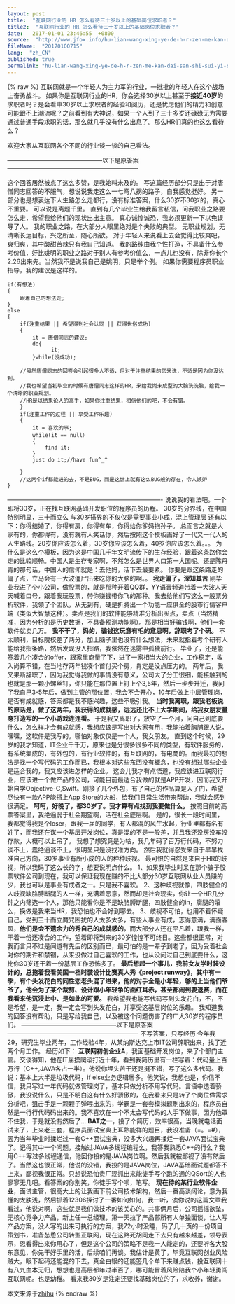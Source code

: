```yaml
---
layout: post
title:  "互联网行业的 HR 怎么看待三十岁以上的基础岗位求职者？"
title2:  "互联网行业的 HR 怎么看待三十岁以上的基础岗位求职者？"
date:   2017-01-01 23:46:55  +0800
source:  "http://www.jfox.info/hu-lian-wang-xing-ye-de-h-r-zen-me-kan-dai-san-shi-sui-yi-shang-de-ji-chu-gang-wei-qiu-zhi-zhe-2.html"
fileName:  "20170100715"
lang:  "zh_CN"
published: true
permalink: "hu-lian-wang-xing-ye-de-h-r-zen-me-kan-dai-san-shi-sui-yi-shang-de-ji-chu-gang-wei-qiu-zhi-zhe-2.html"
---
```

{% raw %}
互联网就是一个年轻人为主力军的行业，一批批的年轻人在这个战场上奋勇战斗。
如果你是互联网行业的HR，你会选择30岁以上甚至于**接近40岁**的求职者吗？是会看中30岁以上求职者的经验和阅历，还是忧虑他们的精力和创意可能跟不上潮流呢？之前看到有大神说，如果一个人到了三十多岁还碌碌无为需要通过普通手段求职的话，那么就几乎没有什么出息了。那么HR们真的也这么看待么？

欢迎大家从互联网各个不同的行业谈一谈的自己看法。

 ———————————————–以下是原答案—————————————————————-

这个回答居然被点了这么多赞，是我始料未及的。
写这篇经历部分只是出于对唐僧同志回答的不服气，想说说我走这么一七弯八拐的路子，自我感觉挺好。
另一部分也是想表达下人生路怎么走都行，没有标准答案，什么30岁不30岁的，真心不重要。
可以说是离题千里。
直到有几个毕业生给我留言私信，问我职业之路要怎么走，希望我给他们的现状出出主意。
真心诚惶诚恐，我必须更新一下以免误导了人。
我的职业之路，在大部分人眼里绝对是个失败的典型。
无职业规划，无清晰长远目标，兴之所至，随心所欲。
对于年轻人来说看上去会觉得比较爽吧，爽归爽，其中酸甜苦辣只有我自己知道。
我的路纯由我个性打造，不具备什么参考价值，好比姚明的职业之路对于别人有参考价值么，一点儿也没有，除非你长个2.26出来先。当然我不是说我自己是姚明，只是举个例。
如果你需要程序员职业指导，我的建议是这样的。

    if(有想法)
    {
    	跟着自己的想法走;
    }
    else 
    {
     	if(注重结果 || 希望得到社会认同 || 获得世俗成功)
    	{
      		it = 唐僧同志的建议;
      		do{
        		  it;
      		}while(没成功);
      
      	//虽然唐僧同志的回答会引起很多人不适，但对于注重结果的您来说，不适是因为你没达到。
      	//我也希望当初毕业的时候有唐僧同志这样的HR，来给我尚未成型的大脑洗洗脑，给我一个清晰的职业规划。
      	//HR是以结果论人的高手，如果你注重结果，相信他们的吧，不会有错。
     	}
     	if(注重工作的过程 || 享受工作乐趣)
     	{
      		it = 喜欢的事;
      		while(it == null）
      		{
       			find it;
      		}
      		just do it;//have fun^_^
      
     	}	
     	//这两个if都能进的去，不是BUG，而是这世上就有这么BUG般的存在，令人嫉妒
    } 
    

—————————————————————————-
说说我的看法吧。一个即将30岁，正在找互联网基础开发职位的程序员的历程。
30岁的分界线，在中国特别明显，三十而立么
与30岁搭界的不仅仅是需要事业小成，混上管理层
还有以下：你得结婚了，你得有房，你得有车，你得给你爹妈抱孙子。
总而言之就是大家有的，你都得有，没有就有人笑话你，然后按照这个模板画好了一代又一代人的人生路线。20岁你应该怎么着，30岁你应该怎么着，40岁你应该怎么着。。。
为什么是这么个模板，因为这是中国几千年文明流传下的生存经验，跟着这条路你会走的比较顺畅。中国人是生存专家啊，不然怎么是世界人口第一大国呢。还是陈丹青的那句话，中国人的信仰就是：去他妈，活下去最要紧。
你要是跟这条路走的偏了点，立马会有一大波僵尸出来吃你的大脑的啊。。
**我走偏了，深知其苦**
刚毕业我进了个小公司，做股票的，就是那种开着QQ群，YY语音频道带着一大波人天天喊着口号，跟着我玩股票，带你赚钱带你飞的那种。我去给他们写这么一股票分析软件，我领了个团队，从无到有，硬是折腾出一个功能一应俱全的股市行情客户端（类似大智慧这种）。卖点是我们的软件能够精准分析出买点，卖点（当然精准，因为分析的是历史数据，不具备预测功能啊）。那是相当好骗钱啊，他们一套软件就卖几万。
**我不干了，妈的，骗钱这玩意有毛的意思啊，辞职考了个研。**
不太顺利，目标院校差了两分，加上脑子里也没有什么想法，未来就指着考个研有人能给我指条路，然后发现没人指路，我依然在迷雾中孤独前行。
毕业了，还是能签着几个凑合的offer，跟家里商量了下，进了一家相当大的企业，工作稳定，收入尚算不错，在当地存两年钱凑个首付买个房，肯定是没点压力的。
两年后，我又果断辞职了，因为我觉得我做的事情没有意义，公司大了分工很细，能接触到的也就是那一颗小螺丝钉，你只能在那位置上钉上个3,5年，然后一步步升迁，我问了我自己3-5年后，做到主管的那位置，我会不会开心，10年后做上中层管理岗，是否有成就感，答案都是我不感兴趣，这些不吸引我。
**当时我离职，跟我老板说的原话是，做了这两年，我获得的成就感，远远还比不上大学期间，给我女朋友量身打造写的一个小游戏连连看。**
于是我又离职了，放空了一个月，问自己到底要什么，怎么样才会有成就感，我想应该是写出对大家有用，我能拍着胸脯跟人说，嘿嘿，这软件是我写的。哪怕对象仅仅是一个人，我女朋友。
直到这个时候，29岁的我才知道，IT企业千千万，原来也是分很多很多不同的类型，有软件服务的，有系统集成的，有外包的，有行业软件的，有互联网的，有电商的。而我最初的想法是找一个写代码的工作而已，我根本对这些东西没有概念，也没有想过哪些企业是适合我的，我又应该进怎样的企业。
这会儿我才有点悟道，我应该进互联网行业，应该进一个做产品的公司，可能目前最适合我做的就是APP开发，因而我又开始自学Objective-C,Swift。刚接了几个外包，有了自己的作品算是入了门，希望尽快有一款APP能搭上App Store的大船，给我们日常生活带来帮助，我就会感到很满足。
**呵呵，好晚了，都30岁了。我才算有点找到我要做什么。**
按照目前的高票答案里，我绝逼弱于社会期望啊，活在社会底层啊。
是的，很长一段时间里，我都觉得我是个loser，跟我一届的同学，有人都混的风生水起，行业里都有名有姓了，而我还在谋一个基层开发岗位，真是混的不是一般差，并且我还没房没车没存款，大概可以上吊了。
我想了想究竟是为啥，我几年码了百万行代码，不努力谈不上，蠢绝逼谈不上，很明显只是没找准方向。
然后我就得忍受来自于早早找准自己方向，30岁事业有所小成的人的种种歧视。
最可恨的自然是来自于HR的歧视，所以我码了这么长的字，想要说明点什么。
1、如果我毕业时呆在那个骗子股票软件公司到现在，我可以保证我现在赚的不比大部分30岁互联网从业人员赚的少，我也可以是事业有成者之一。只是我不喜欢。
2、这种歧视就像，四肢健全的人歧视缺胳膊断腿的人一样，充满着恶意，然而却是社会现实，你让一个HR几分钟之内筛选一个人，那他只能看你是不是缺胳膊断腿，四肢健全的in，瘸腿的滚么，换做是我来当HR，我恐怕也不会好到哪去。
3、歧视不可怕，也用不着怀疑自己，受到三十而立魔咒困扰的人太多太多，有些人事业有成，志得意满，满面春风，**他们是会不遗余力的秀自己的成就感的**，而大部分人还在平凡着，跟我一样，干着一份还凑合的工作，望着即将到来的30岁惶惶不可终日。这些都很正常，对我而言只不过是闻道有先后的区别而已，最可怕的是一辈子到老了，因为受着社会对你的期许和禁锢，从来没做过自己喜欢的工作，也从没问过自己到底要什么，这比你30岁还干着一份基层工作恐怖多了。
**最后想起一个事儿，我前女友学时装设计的，总拖着我看美国一档时装设计比赛真人秀《project runway》，其中有一季，有个头发花白的同性恋老头混了进来，他的对手全是小年轻，够的上当他们爷爷了，他会为了某个裁剪、设计跟小年轻争的面红耳赤，甚至都闹到要退赛，而在我看来他沉浸此中、是如此的可爱。**
我希望我也能写代码写到头发花白，不，不是希望，是一定，我一定会写到头发花白，并享受这基层岗位的乐趣。
我知道我的回答没有帮助，只是写给我自己，以及被这个问题伤害了的广大30岁的程序员们。
———————————————–以下是原答案—————————————————————-
不写答案，只写经历
今年我29，研究生毕业两年，工作经验4年，从某纳斯达克上市IT公司辞职出来，找了近两个月工作。
经历如下：
**互联网初创企业A**，我面基础开发岗位，来了个部门主管。交谈得知，他在IT届摸爬滚打近十年，看到我简历里有一栏写着：代码量上百万行（C++,JAVA各占一半）。他说你埋头苦干还是挺不错，写了这么多代码。我说：基本上大半是垃圾代码，if else业务逻辑居多。他笑说，我想也是，你信不信，我只写过一年代码就做管理岗了，基本只做分析不用写代码。言语中透着骄傲，我没说什么，只是不明白这有什么好骄傲的，在我看来只是转了个岗位做需求分析吧，狙击手是一颗颗子弹喂出来的，学霸是一套套模拟题刷出来的，程序员自然是一行行代码码出来的。我不喜欢在一个不太会写代码的人手下做事，因为他罩不住我，于是就没有然后了…
**BAT之一**，投了个简历，效率很高，当晚就电话面试来了，上来老三套，程序员面试宝典上耳熟能祥的题目，我没准备（=。=#），因为当年毕业时揉烂过一套C++面试宝典，没多大兴趣再揉烂一套JAVA面试宝典了。记得其中一个问题，接触过JAVA多线程编程么，我答我熟悉C++的行么？我用C++写过多线程通信，他回你投的是JAVA岗位啊。然后我就被鄙视了没有然后了。当然这也很正常，他说的没错，我投的是JAVA岗位，JAVA基础面试题都答不上来，鄙视我很正常。只想说恐怕贵厂现抓出来能徒手写个跑的通的QSort的人也寥寥无几吧。看答案的你别笑，你徒手写个呗，笔写。
**现在待的某行业软件企业**，面试主管，很高大上的让我画下前公司技术架构，然后一番高谈阔论，意为我懂的太肤浅，然后抓着12306探讨了一番如何如何，我一听，诶你说的这篇文章我看过，他说对啊，这些就是我们做技术的该关心的。共事俩月后，公司摇摇欲坠，无核心竞争力产品，新上任一总经理，第一天拉了产品部所有人单独面谈，让人写产品方案，没人写的出来可执行的方案，我72小时没睡，码了几十页的一份项目策划书，准备怂恿公司转型互联网，现在这路死胡同走下去只有越来越差，领导表示，恩看得出来你用心了，但是这个公司的策略不是我一人能定的，还要听各大股东意见，你先干好手里的活，后续咱们再谈。我估计是黄了，毕竟互联网创业风险贼大，眼下起码还能混的下去，真金白银的还能签几个单下来赚点钱，投互联网十有八九血本无归，想想也是高层都年过半百了，哪可能冒着风险陪我个小年轻勇闯互联网呢。也是幼稚。
看来我30岁是注定还要找基础岗位的了，求收养，谢谢。

本文来源于[zhihu](http://www.jfox.info/go.php?url=http://www.zhihu.com/question/26655174/answer/34445854)
{% endraw %}